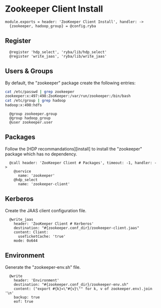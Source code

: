 
# Zookeeper Client Install

    module.exports = header: 'ZooKeeper Client Install', handler: ->
      {zookeeper, hadoop_group} = @config.ryba

## Register

      @register 'hdp_select', 'ryba/lib/hdp_select'
      @register 'write_jaas', 'ryba/lib/write_jaas'

## Users & Groups

By default, the "zookeeper" package create the following entries:

```bash
cat /etc/passwd | grep zookeeper
zookeeper:x:497:498:ZooKeeper:/var/run/zookeeper:/bin/bash
cat /etc/group | grep hadoop
hadoop:x:498:hdfs
```

      @group zookeeper.group
      @group hadoop_group
      @user zookeeper.user

## Packages

Follow the [HDP recommandations][install] to install the "zookeeper" package
which has no dependency.

      @call header: 'ZooKeeper Client # Packages', timeout: -1, handler: ->
        @service
          name: 'zookeeper'
        @hdp_select
          name: 'zookeeper-client'

## Kerberos

Create the JAAS client configuration file.

      @write_jaas
        header: 'ZooKeeper Client # Kerberos'
        destination: "#{zookeeper.conf_dir}/zookeeper-client.jaas"
        content: Client:
          useTicketCache: 'true'
        mode: 0o644

## Environment

Generate the "zookeeper-env.sh" file.

      @write
        header: 'Environment'
        destination: "#{zookeeper.conf_dir}/zookeeper-env.sh"
        content: ("export #{k}=\"#{v}\"" for k, v of zookeeper.env).join '\n'
        backup: true
        eof: true
